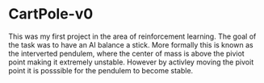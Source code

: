 # CartPole-v0
This was my first project in the area of reinforcement learning. The goal of the task was to have an AI balance a stick. More formally this is known as the interverted pendulem, where the center of mass is above the piviot point making it extremely unstable. However by activley moving the pivoit point it is posssible for the pendulem to become stable. 
